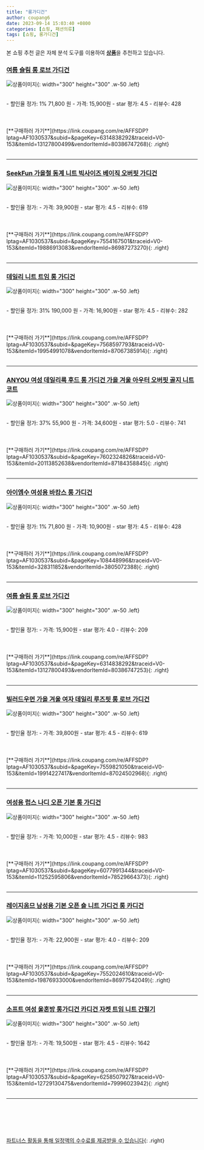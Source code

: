```yaml
---
title: "롱가디건"
author: coupang6
date: 2023-09-14 15:03:40 +0800
categories: [쇼핑, 패션의류]
tags: [쇼핑, 롱가디건]
---
```


본 쇼핑 추천 글은 자체 분석 도구를 이용하여 [**상품**](https://link.coupang.com/a/bao1ui)을 추천하고 있습니다.

### [여름 슬림 롱 로브 가디건](https://link.coupang.com/re/AFFSDP?lptag=AF1030537&subid=&pageKey=6314838292&traceid=V0-153&itemId=13127800499&vendorItemId=80386747268)

![상품이미지](https://thumbnail9.coupangcdn.com/thumbnails/remote/230x230ex/image/vendor_inventory/7e06/254d396171061b1af4df5e9d735b1f653ef946b6a0f529e212dafb958e98.jpg){: width="300" height="300" .w-50 .left}


<br>
- 할인율 정가: 1%  71,800   원
- 가격: 15,900원
- star 평가: 4.5
- 리뷰수: 428
<br>
<br>
<br>
<br>
[**구매하러 가기**](https://link.coupang.com/re/AFFSDP?lptag=AF1030537&subid=&pageKey=6314838292&traceid=V0-153&itemId=13127800499&vendorItemId=80386747268){: .right}
<br>
<br>

---

### [SeekFun 가을철 동계 니트 빅사이즈 베이직 오버핏 가디건](https://link.coupang.com/re/AFFSDP?lptag=AF1030537&subid=&pageKey=7554167501&traceid=V0-153&itemId=19886913083&vendorItemId=86987273270)

![상품이미지](https://thumbnail8.coupangcdn.com/thumbnails/remote/230x230ex/image/vendor_inventory/643f/7345a613557f2d74835c01df455f0fa8eba37c839792b28c154609694668.jpg){: width="300" height="300" .w-50 .left}


<br>
- 할인율 정가: 
- 가격: 39,900원
- star 평가: 4.5
- 리뷰수: 619
<br>
<br>
<br>
<br>
[**구매하러 가기**](https://link.coupang.com/re/AFFSDP?lptag=AF1030537&subid=&pageKey=7554167501&traceid=V0-153&itemId=19886913083&vendorItemId=86987273270){: .right}
<br>
<br>

---

### [데일리 니트 트임 롱 가디건](https://link.coupang.com/re/AFFSDP?lptag=AF1030537&subid=&pageKey=7568597793&traceid=V0-153&itemId=19954991078&vendorItemId=87067385914)

![상품이미지](https://thumbnail8.coupangcdn.com/thumbnails/remote/230x230ex/image/vendor_inventory/7cd4/620502d6f3e33665b38f597c659317618e9ec9662667518acc4e97971103.jpg){: width="300" height="300" .w-50 .left}


<br>
- 할인율 정가: 31%  190,000   원
- 가격: 16,900원
- star 평가: 4.5
- 리뷰수: 282
<br>
<br>
<br>
<br>
[**구매하러 가기**](https://link.coupang.com/re/AFFSDP?lptag=AF1030537&subid=&pageKey=7568597793&traceid=V0-153&itemId=19954991078&vendorItemId=87067385914){: .right}
<br>
<br>

---

### [ANYOU 여성 데일리룩 후드 롱 가디건 가을 겨울 아우터 오버핏 골지 니트 코트](https://link.coupang.com/re/AFFSDP?lptag=AF1030537&subid=&pageKey=7602324826&traceid=V0-153&itemId=20113852638&vendorItemId=87184358845)

![상품이미지](https://thumbnail8.coupangcdn.com/thumbnails/remote/230x230ex/image/vendor_inventory/0aa7/3a593310618bcf8ce05118cd496fa56ad92d393b9c0fa0a78ff38ae63db0.jpg){: width="300" height="300" .w-50 .left}


<br>
- 할인율 정가: 37%  55,900   원
- 가격: 34,600원
- star 평가: 5.0
- 리뷰수: 741
<br>
<br>
<br>
<br>
[**구매하러 가기**](https://link.coupang.com/re/AFFSDP?lptag=AF1030537&subid=&pageKey=7602324826&traceid=V0-153&itemId=20113852638&vendorItemId=87184358845){: .right}
<br>
<br>

---

### [아이엠수 여성용 바캉스 롱 가디건](https://link.coupang.com/re/AFFSDP?lptag=AF1030537&subid=&pageKey=108448996&traceid=V0-153&itemId=328311852&vendorItemId=3805072388)

![상품이미지](https://thumbnail9.coupangcdn.com/thumbnails/remote/230x230ex/image/vendor_inventory/images/2018/07/10/15/7/8c1044cb-fe51-48c0-8b57-b9cfe8d21616.jpg){: width="300" height="300" .w-50 .left}


<br>
- 할인율 정가: 1%  71,800   원
- 가격: 10,900원
- star 평가: 4.5
- 리뷰수: 428
<br>
<br>
<br>
<br>
[**구매하러 가기**](https://link.coupang.com/re/AFFSDP?lptag=AF1030537&subid=&pageKey=108448996&traceid=V0-153&itemId=328311852&vendorItemId=3805072388){: .right}
<br>
<br>

---

### [여름 슬림 롱 로브 가디건](https://link.coupang.com/re/AFFSDP?lptag=AF1030537&subid=&pageKey=6314838292&traceid=V0-153&itemId=13127800493&vendorItemId=80386747253)

![상품이미지](https://thumbnail9.coupangcdn.com/thumbnails/remote/230x230ex/image/vendor_inventory/d090/6253317a78d6c9c09611ab754a93227ef54f9399afbc9a6307878ac3a2c2.jpg){: width="300" height="300" .w-50 .left}


<br>
- 할인율 정가: 
- 가격: 15,900원
- star 평가: 4.0
- 리뷰수: 209
<br>
<br>
<br>
<br>
[**구매하러 가기**](https://link.coupang.com/re/AFFSDP?lptag=AF1030537&subid=&pageKey=6314838292&traceid=V0-153&itemId=13127800493&vendorItemId=80386747253){: .right}
<br>
<br>

---

### [빌러드우먼 가을 겨울 여자 데일리 루즈핏 롱 로브 가디건](https://link.coupang.com/re/AFFSDP?lptag=AF1030537&subid=&pageKey=7559821050&traceid=V0-153&itemId=19914227417&vendorItemId=87024502968)

![상품이미지](https://thumbnail6.coupangcdn.com/thumbnails/remote/230x230ex/image/vendor_inventory/f611/60a937cd4b133464f22d59191f4bb38b88fe8bc1b51009daf5bb1e663f5c.png){: width="300" height="300" .w-50 .left}


<br>
- 할인율 정가: 
- 가격: 39,800원
- star 평가: 4.5
- 리뷰수: 619
<br>
<br>
<br>
<br>
[**구매하러 가기**](https://link.coupang.com/re/AFFSDP?lptag=AF1030537&subid=&pageKey=7559821050&traceid=V0-153&itemId=19914227417&vendorItemId=87024502968){: .right}
<br>
<br>

---

### [여성용 럽스 나디 오픈 기본 롱 가디건](https://link.coupang.com/re/AFFSDP?lptag=AF1030537&subid=&pageKey=6077991344&traceid=V0-153&itemId=11252595806&vendorItemId=78529664373)

![상품이미지](https://thumbnail6.coupangcdn.com/thumbnails/remote/230x230ex/image/rs_quotation_api/efiac1kq/b866fcb6ab3c467e925ab2e8e27b830a.jpg){: width="300" height="300" .w-50 .left}


<br>
- 할인율 정가: 
- 가격: 10,000원
- star 평가: 4.5
- 리뷰수: 983
<br>
<br>
<br>
<br>
[**구매하러 가기**](https://link.coupang.com/re/AFFSDP?lptag=AF1030537&subid=&pageKey=6077991344&traceid=V0-153&itemId=11252595806&vendorItemId=78529664373){: .right}
<br>
<br>

---

### [레이지옴므 남성용 기본 오픈 숄 니트 가디건 롱 카디건](https://link.coupang.com/re/AFFSDP?lptag=AF1030537&subid=&pageKey=7552024610&traceid=V0-153&itemId=19876933000&vendorItemId=86977542049)

![상품이미지](https://thumbnail10.coupangcdn.com/thumbnails/remote/230x230ex/image/vendor_inventory/c73f/f3283fd972a578ba41ea83edda3c0380f92ffd78bb43f9793cb089ab2dd1.jpg){: width="300" height="300" .w-50 .left}


<br>
- 할인율 정가: 
- 가격: 22,900원
- star 평가: 4.0
- 리뷰수: 209
<br>
<br>
<br>
<br>
[**구매하러 가기**](https://link.coupang.com/re/AFFSDP?lptag=AF1030537&subid=&pageKey=7552024610&traceid=V0-153&itemId=19876933000&vendorItemId=86977542049){: .right}
<br>
<br>

---

### [소프트 여성 울혼방 롱가디건 카디건 자켓 트임 니트 간절기](https://link.coupang.com/re/AFFSDP?lptag=AF1030537&subid=&pageKey=6258507927&traceid=V0-153&itemId=12729130475&vendorItemId=79996023942)

![상품이미지](https://thumbnail10.coupangcdn.com/thumbnails/remote/230x230ex/image/vendor_inventory/bccd/3ccf6fccaaa2db3f0695a7c4294aa93f89edc649d40ae5068321b5258265.jpg){: width="300" height="300" .w-50 .left}


<br>
- 할인율 정가: 
- 가격: 19,500원
- star 평가: 4.5
- 리뷰수: 1642
<br>
<br>
<br>
<br>
[**구매하러 가기**](https://link.coupang.com/re/AFFSDP?lptag=AF1030537&subid=&pageKey=6258507927&traceid=V0-153&itemId=12729130475&vendorItemId=79996023942){: .right}
<br>
<br>

---
<br><br><br><br><br> [파트너스 활동을 통해 일정액의 수수료를 제공받을 수 있습니다](https://link.coupang.com/a/bao1ui){: .right}